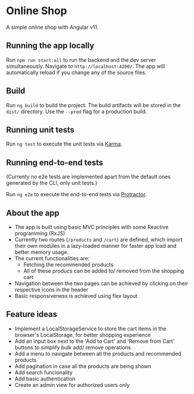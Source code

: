 # Online Shop

A simple online shop with Angular v11.

## Running the app locally

Run `npm run start:all` to run the backend and the dev server simultaneously.
Navigate to `http://localhost:4200/`. The app will automatically reload if you change any of the source files.

## Build

Run `ng build` to build the project. The build artifacts will be stored in the `dist/` directory. Use the `--prod` flag for a production build.

## Running unit tests

Run `ng test` to execute the unit tests via [Karma](https://karma-runner.github.io).

## Running end-to-end tests

(Currenty no e2e tests are implemented apart from the default ones generated by the CLI, only unit tests.)

Run `ng e2e` to execute the end-to-end tests via [Protractor](http://www.protractortest.org/).

## About the app

- The app is built using basic MVC principles with some Reactive programming (RxJS)
- Currently two routes (`/products` and `/cart`) are defined, which import their own modules in a lazy-loaded manner for faster app load and better memory usage.
- The current functionalities are:
  - Fetching the recommended products
  - All of these producs can be added to/ removed from the shopping cart
- Navigation between the two pages can be achieved by clicking on their respective icons in the header
- Basic responsiveness is achieved using flex layout

## Feature ideas

- Implement a LocalStorageService to store the cart items in the browser's LocalStorage, for better shopping experience
- Add an input box next to the 'Add to Cart' and 'Remove from Cart' buttons to simplify bulk add/ remove operations
- Add a menu to navigate between all the products and recommended products
- Add pagination in case all the products are being shown
- Add search funcionality
- Add basic authentication
- Create an admin view for authorized users only
